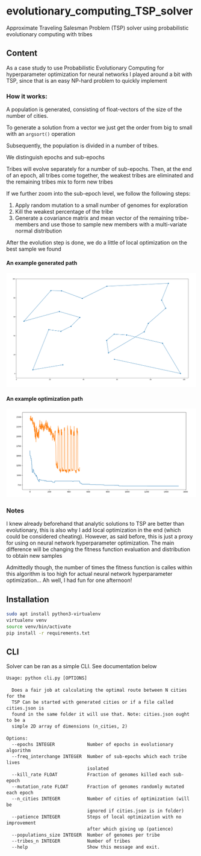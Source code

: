 # evolutionary_computing_TSP_solver

Approximate Traveling Salesman Problem (TSP) solver using probabilistic evolutionary computing with tribes

## Content

As a case study to use Probabilistic Evolutionary Computing for hyperparameter optimization for neural networks I played around a bit with TSP, since that is an easy NP-hard problem to quickly implement

### How it works:

A population is generated, consisting of float-vectors of the size of the number of cities. 

To generate a solution from  a vector we just get the order from big to small with an `argsort()` operation

Subsequently, the population is divided in a number of tribes. 

We distinguish epochs and sub-epochs

Tribes will evolve separately for a number of sub-epochs. 
Then, at the end of an epoch, all tribes come together, the weakest tribes are eliminated and the remaining tribes mix to form new tribes

If we further zoom into the sub-epoch level, we follow the following steps:
1. Apply random mutation to a small number of genomes for exploration
2. Kill the weakest percentage of the tribe
3. Generate a covariance matrix and mean vector of the remaining tribe-members and use those to sample new members with a multi-variate normal distribution

After the evolution step is done, we do a little of local optimization on the best sample we found

#### An example generated path

![A solution](example_solution_24.png)

#### An example optimization path

![An Optimization ](example_optimization_40.png)

### Notes

I knew already beforehand that analytic solutions to TSP are better than evolutionary, this is also why I add local optimization in the end (which could be considered cheating).
However, as said before, this is just a proxy for using on neural network hyperparameter optimization. The main difference will be changing the fitness function evaluation and distribution to obtain new samples

Admittedly though, the number of times the fitness function is calles within this algorithm is too high for actual neural network hyperparameter optimization... 
Ah well, I had fun for one afternoon!

## Installation

```bash
sudo apt install python3-virtualenv
virtualenv venv
source venv/bin/activate
pip install -r requirements.txt
```

## CLI

Solver can be ran as a simple CLI. See documentation below

```
Usage: python cli.py [OPTIONS]

  Does a fair job at calculating the optimal route between N cities for the
  TSP Can be started with generated cities or if a file called cities.json is
  found in the same folder it will use that. Note: cities.json ought to be a
  simple 2D array of dimensions (n_cities, 2)

Options:
  --epochs INTEGER            Number of epochs in evolutionary algorithm
  --freq_interchange INTEGER  Number of sub-epochs which each tribe lives
                              isolated
  --kill_rate FLOAT           Fraction of genomes killed each sub-epoch
  --mutation_rate FLOAT       Fraction of genomes randomly mutated each epoch
  --n_cities INTEGER          Number of cities of optimization (will be
                              ignored if cities.json is in folder)
  --patience INTEGER          Steps of local optimization with no improvement
                              after which giving up (patience)
  --populations_size INTEGER  Number of genomes per tribe
  --tribes_n INTEGER          Number of tribes
  --help                      Show this message and exit.
```

